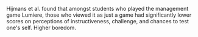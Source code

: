Hijmans et al. found that amongst students who played the management game Lumiere, those who viewed it as just a game had significantly lower scores on perceptions of instructiveness, challenge, and chances to test one's self. Higher boredom.

